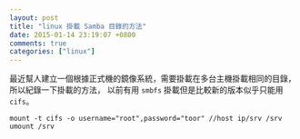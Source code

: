 ```yaml
---
layout: post
title: "linux 掛載 Samba 目錄的方法"
date: 2015-01-14 23:19:07 +0800
comments: true
categories: ["linux"]
---
```


<!-- more -->

最近幫人建立一個根據正式機的鏡像系統，需要掛載在多台主機掛載相同的目錄，所以紀錄一下掛載的方法，
以前有用 `smbfs` 掛載但是比較新的版本似乎只能用 `cifs`。


	mount -t cifs -o username="root",password="toor" //host ip/srv /srv
	umount /srv